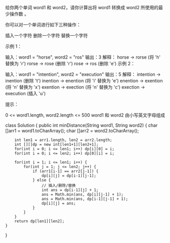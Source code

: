给你两个单词 word1 和 word2，请你计算出将 word1 转换成 word2 所使用的最少操作数 。

你可以对一个单词进行如下三种操作：

插入一个字符
删除一个字符
替换一个字符
 

示例 1：

输入：word1 = "horse", word2 = "ros"
输出：3
解释：
horse -> rorse (将 'h' 替换为 'r')
rorse -> rose (删除 'r')
rose -> ros (删除 'e')
示例 2：

输入：word1 = "intention", word2 = "execution"
输出：5
解释：
intention -> inention (删除 't')
inention -> enention (将 'i' 替换为 'e')
enention -> exention (将 'n' 替换为 'x')
exention -> exection (将 'n' 替换为 'c')
exection -> execution (插入 'u')
 

提示：

0 <= word1.length, word2.length <= 500
word1 和 word2 由小写英文字母组成



class Solution {
    public int minDistance(String word1, String word2) {
        char []arr1 = word1.toCharArray();
        char []arr2 = word2.toCharArray();

        int len1 = arr1.length, len2 = arr2.length;
        int [][]dp = new int[len1+1][len2+1];
        for(int i = 0; i <= len1; i++) dp[i][0] = i;
        for(int i = 0; i <= len2; i++) dp[0][i] = i;

        for(int i = 1; i <= len1; i++) {
            for(int j = 1; j <= len2; j++) {
                if (arr1[i-1] == arr2[j-1]) {
                    dp[i][j] = dp[i-1][j-1];
                } else {
					// 插入/删除/替换
                    int ans = dp[i-1][j] + 1;
                    ans = Math.min(ans, dp[i][j-1] + 1);
                    ans = Math.min(ans, dp[i-1][j-1] + 1);
                    dp[i][j] = ans;
                }
            }
        }
        return dp[len1][len2];
    }
}
